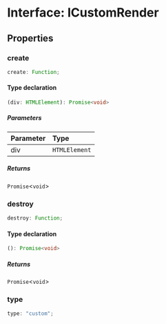 # Interface: ICustomRender

## Properties

### create

```ts
create: Function;
```

#### Type declaration

```ts
(div: HTMLElement): Promise<void>
```

##### Parameters

| Parameter | Type          |
| :-------- | :------------ |
| div       | `HTMLElement` |

##### Returns

`Promise`<`void`\>

### destroy

```ts
destroy: Function;
```

#### Type declaration

```ts
(): Promise<void>
```

##### Returns

`Promise`<`void`\>

### type

```ts
type: "custom";
```
